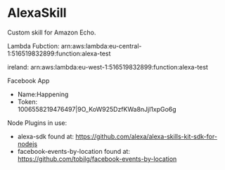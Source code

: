 # AlexaSkill
Custom skill for Amazon Echo.

Lambda Fubction:
arn:aws:lambda:eu-central-1:516519832899:function:alexa-test

ireland: arn:aws:lambda:eu-west-1:516519832899:function:alexa-test


Facebook App
  - Name:Happening
  - Token: 	
1006558219476497|9O_KoW925DzfKWa8nJjl1xpGo6g


Node Plugins in use:
  - alexa-sdk   found at: https://github.com/alexa/alexa-skills-kit-sdk-for-nodejs
  - facebook-events-by-location   found at: https://github.com/tobilg/facebook-events-by-location
